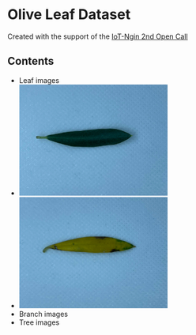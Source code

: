 # Olive Leaf Dataset

Created with the support of the [IoT-Ngin 2nd Open Call](https://iot-ngin.eu/)

## Contents

+ Leaf images
+ <img src="https://github.com/SparkWorksnet/olive-leaf-dataset/blob/master/leaf/137.jpg" alt="image 1" style="width:300px;">
+ <img src="https://github.com/SparkWorksnet/olive-leaf-dataset/blob/master/leaf/147.jpg" alt="image 2" style="width:300px;">
+ Branch images
+ Tree images
